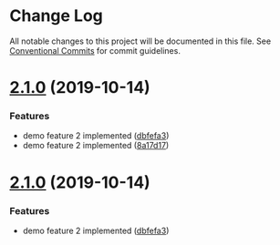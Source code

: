 # Change Log

All notable changes to this project will be documented in this file.
See [Conventional Commits](https://conventionalcommits.org) for commit guidelines.

# [2.1.0](https://github.com/mpvineesh/lerna-demo/tree/master/packages/module_v2/compare/v3.1.0...v2.1.0) (2019-10-14)


### Features

* demo feature 2 implemented ([dbfefa3](https://github.com/mpvineesh/lerna-demo/tree/master/packages/module_v2/commit/dbfefa3))
* demo feature 2 implemented ([8a17d17](https://github.com/mpvineesh/lerna-demo/tree/master/packages/module_v2/commit/8a17d17))





# [2.1.0](https://github.com/mpvineesh/lerna-demo/tree/master/packages/module_v2/compare/v3.1.0...v2.1.0) (2019-10-14)


### Features

* demo feature 2 implemented ([dbfefa3](https://github.com/mpvineesh/lerna-demo/tree/master/packages/module_v2/commit/dbfefa3))
